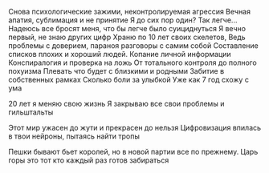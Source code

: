 Снова психологические зажими, неконтролируемая агрессия
Вечная апатия, сублимация и не принятие
Я до сих пор один? Так легче...
Надеюсь все бросят меня, что бы легче было суициднуться
Я вечно первый, не знаю других цифр
Храню по 10 лет своих скелетов,
Ведь проблемы с доверием, параноя разговоры с самим собой
Составление списков плохих и хороший людей. Копание личной информации
Конспиралогия и проверка на ложь
От тотального контроля до полного похуизма
Плевать что будет с близкими и родными
Забитие в собственных рамках
Сколько боли за улыбкой
Уже как 7 год схожу с ума


20 лет я меняю свою жизнь
Я закрываю все свои проблемы и гильштальты 

Этот мир ужасен до жути и прекрасен до нельзя
Цифровизация впилась в твои нейроны, пытаясь найти тропы 

Пешки бывают бьет королей, но в новой партии все по прежнему.
Царь горы это тот кто каждый раз готов забираться
